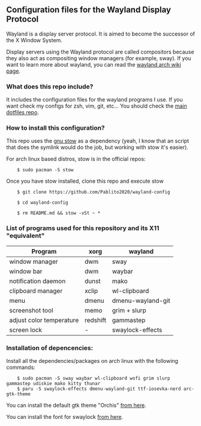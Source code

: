 ## Configuration files for the Wayland Display Protocol

Wayland is a display server protocol. It is aimed to become the successor of the X Window System. 

Display servers using the Wayland protocol are called compositors because they also act as compositing window managers (for example, sway).
If you want to learn more about wayland, you can read the [wayland arch wiki page](https://wiki.archlinux.org/index.php/Wayland).

### What does this repo include?
It includes the configuration files for the wayland programs I use. If you want check my configs for zsh, vim, git, etc... 
You should check the [main dotfiles repo](https://github.com/Pablito2020/dotfiles).

### How to install this configuration?
This repo uses the [gnu stow](https://www.gnu.org/software/stow/) as a dependency (yeah, I know that an script that does the symlink would do the job, but working with stow it's easier).

For arch linux based distros, stow is in the official repos:

        $ sudo pacman -S stow

Once you have stow installed, clone this repo and execute stow

        $ git clone https://github.com/Pablito2020/wayland-config
        
        $ cd wayland-config
        
        $ rm README.md && stow -vSt ~ * 
        

### List of programs used for this repository and its X11 "equivalent"

| Program                  | xorg     | wayland           |
| ------------------------ | -------- | ----------------- |
| window manager           | dwm      | sway              |
| window bar               | dwm      | waybar            |
| notification daemon      | dunst    | mako              |
| clipboard manager        | xclip    | wl-clipboard      |
| menu                     | dmenu    | dmenu-wayland-git |
| screenshot tool          | memo     | grim + slurp      |
| adjust color temperature | redshift | gammastep         |
| screen lock              | -        | swaylock-effects  |


### Installation of depencencies:
Install all the dependencies/packages on arch linux with the following commands:

        $ sudo pacman -S sway waybar wl-clipboard wofi grim slurp gammastep udiskie mako kitty thunar
        $ paru -S swaylock-effects dmenu-wayland-git ttf-iosevka-nerd arc-gtk-theme

You can install the default gtk theme "Orchis" [from here](https://github.com/vinceliuice/Orchis-theme).

You can install the font for swaylock [from here](https://www.dafont.com/calvin-and-hobbes.font).
